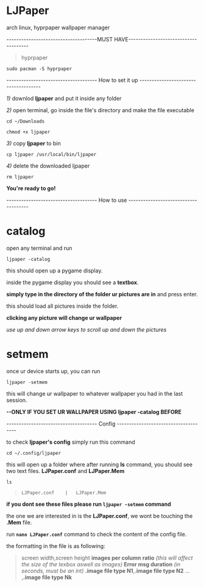# LJPaper
arch linux, hyprpaper wallpaper manager

-------------------------------------MUST HAVE-------------------------------------
>hyprpaper

```
sudo pacman -S hyprpaper
```

------------------------------------- How to set it up -------------------------------------


*1)* downlod **ljpaper** and put it inside any folder
   
*2)* open terminal, go inside the file's directory and make the file executable

```
cd ~/Downloads
```
```
chmod +x ljpaper
```

*3)* copy **ljpaper** to bin

```
cp ljpaper /usr/local/bin/ljpaper
```
   
*4)* delete the downloaded ljpaper

```
rm ljpaper
```
   
**You're ready to go!**



------------------------------------- How to use -------------------------------------

# catalog
open any terminal and run

```
ljpaper -catalog
```

this should open up a pygame display.

inside the pygame display you should see a **textbox**. 


**simply type in the directory of the folder ur pictures are in** and press enter.

this should load all pictures inside the folder.


**clicking any picture will change ur wallpaper**

*use up and down arrow keys to scroll up and down the pictures*

# setmem
once ur device starts up, you can run

```
ljpaper -setmem
```

this will change ur wallpaper to whatever wallpaper you had in the last session. 

**--ONLY IF YOU SET UR WALLPAPER USING ljpaper -catalog BEFORE**


------------------------------------- Config -------------------------------------

to check **ljpaper's config** simply run this command

```
cd ~/.config/ljpaper
```

this will open up a folder where after running **ls** command, you should see
two text files. **LJPaper.conf** and **LJPaper.Mem**
```
ls
```

>```LJPaper.conf    |   LJPaper.Mem```

**if you dont see these files please run ```ljpaper -setmem``` command**

the one we are interested in is the **LJPaper.conf**, we wont be touching the **.Mem** file.

run **```nano LJPaper.conf```** command to check the content of the config file.

the formatting in the file is as following:

> screen width,screen height
> **images per column**
> **ratio** *(this will affect the size of the texbox aswell as images)*
> **Error msg duration** *(in seconds, must be an int)*
> **.image file type N1**,**.image file type N2** ... ,**.image file type Nk**
